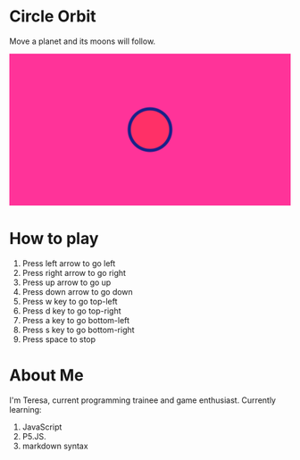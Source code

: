 # Circle Orbit

Move a planet and its moons will follow.

![image info](Earth_moon_photo.png)

# How to play

1. Press left arrow to go left
1. Press right arrow to go right
1. Press up arrow to go up
1. Press down arrow to go down
1. Press w key to go top-left
1. Press d key to go top-right
1. Press a key to go bottom-left
1. Press s key to go bottom-right
1. Press space to stop

# About Me

I'm Teresa, current programming trainee and game enthusiast. Currently learning:

1. JavaScript
1. P5.JS.
1. markdown syntax

